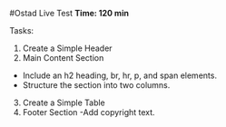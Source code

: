#Ostad Live Test
**Time: 120 min**

Tasks:
1. Create a Simple Header
2. Main Content Section
- Include an h2 heading, br, hr, p, and span elements.
- Structure the section into two columns.
3. Create a Simple Table
4. Footer Section
-Add copyright text.
